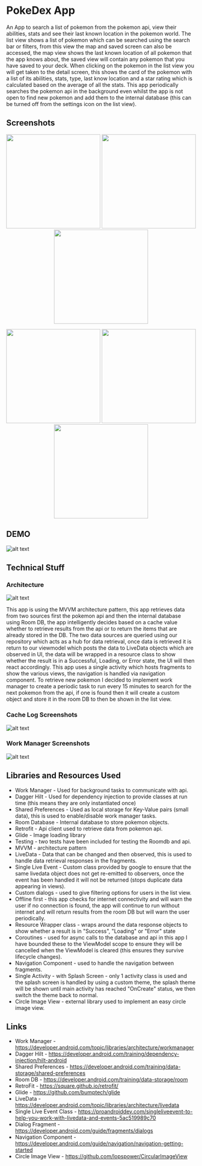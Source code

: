 # PokeDex App
An App to search a list of pokemon from the pokemon api, view their abilities, stats and see their last known location in the pokemon world. The list view shows a list of pokemon which can be searched using the search bar or filters, from this view the map and saved screen can also be accessed, the map view shows the last known location of all pokemon that the app knows about, the saved view will contain any pokemon that you have saved to your deck. When clicking on the pokemon in the list view you will get taken to the detail screen, this shows the card of the pokemon with a list of its abilities, stats, type, last know location and a star rating which is calculated based on the average of all the stats. This app periodically searches the pokemon api in the background even whilst the app is not open to find new pokemon and add them to the internal database (this can be turned off from the settings icon on the list view).


## Screenshots

<p align="center">
  <img src="https://github.com/danielmbutler/pokemonresourceImages/blob/master/searchview.PNG" width="250" >
  <img src="https://github.com/danielmbutler/pokemonresourceImages/blob/master/detailview.PNG" width="250">
  <img src="https://github.com/danielmbutler/pokemonresourceImages/blob/master/detailviewScroll.PNG" width="250">
</p>

<p align="center">
  <img src="https://github.com/danielmbutler/pokemonresourceImages/blob/master/savedPokemon.PNG" width="250" >
  <img src="https://github.com/danielmbutler/pokemonresourceImages/blob/master/Filter.PNG" width="250">
  <img src="https://github.com/danielmbutler/pokemonresourceImages/blob/master/mapviewScreenshot.PNG" width="250">
</p>

## DEMO

![alt text](https://github.com/danielmbutler/pokemonresourceImages/blob/master/mp4%20test.gif)

## Technical Stuff
### Architecture

![alt text](https://github.com/danielmbutler/pokemonresourceImages/blob/master/MVVM%20Architecture.png)

This app is using the MVVM architecture pattern, this app retrieves data from two sources first the pokemon api and then the internal database using Room DB, the app intelligently decides based on a cache value whether to retrieve results from the api or to return the items that are already stored in the DB. The two data sources are queried using our repository which acts as a hub for data retrieval, once data is retrieved it is return to our viewmodel which posts the data to LiveData objects which are observed in UI, the data will be wrapped in a resource class to show whether the result is in a Successful, Loading, or Error state, the UI will then react accordingly. This app uses a single activity which hosts fragments to show the various views, the navigation is handled via navigation component. To retrieve new pokemon I decided to implement work manager to create a periodic task to run every 15 minutes to search for the next pokemon from the api, if one is found then it will create a custom object and store it in the room DB to then be shown in the list view.

### Cache Log Screenshots

![alt text](https://github.com/danielmbutler/pokemonresourceImages/blob/master/Caching.PNG)

### Work Manager Screenshots

![alt text](https://github.com/danielmbutler/pokemonresourceImages/blob/master/WorkManager.PNG)

## Libraries and Resources Used

* Work Manager - Used for background tasks to communicate with api.
* Dagger Hilt - Used for dependency injection to provide classes at run time (this means they are only instantiated once)
* Shared Preferences - Used as local storage for Key-Value pairs (small data), this is used to enable/disable work manager tasks.
* Room Database - Internal database to store pokemon objects.
* Retrofit - Api client used to retrieve data from pokemon api.
* Glide - Image loading library 
* Testing - two tests have been included for testing the Roomdb and api.
* MVVM - architecture pattern
* LiveData - Data that can be changed and then observed, this is used to handle data retrieval responses in the fragments.
* Single Live Event - Custom class provided by google to ensure that the same livedata object does not get re-emitted to observers, once the event has been handled it will not be returned (stops duplicate data appearing in views).
* Custom dialogs - used to give filtering options for users in the list view.
* Offline first - this app checks for internet connectivity and will warn the user if no connection is found, the app will continue to run without internet and will return results from the room DB but will warn the user periodically.
* Resource Wrapper class - wraps around the data response objects to show whether a result is in "Success", "Loading" or "Error" state
* Coroutines - used for async calls to the database and api in this app I have bounded these to the ViewModel scope to ensure they will be cancelled when the ViewModel is cleared (this ensures they survive lifecycle changes).
* Navigation Component - used to handle the navigation between fragments.
* Single Activity - with Splash Screen - only 1 activity class is used and the splash screen is handled by using a custom theme, the splash theme will be shown until main activity has reached "OnCreate" status, we then switch the theme back to normal.
* Circle Image View - external library used to implement an easy circle image view.

## Links

* Work Manager - https://developer.android.com/topic/libraries/architecture/workmanager
* Dagger Hilt - https://developer.android.com/training/dependency-injection/hilt-android
* Shared Preferences - https://developer.android.com/training/data-storage/shared-preferences
* Room DB - https://developer.android.com/training/data-storage/room
* RetroFit - https://square.github.io/retrofit/
* Glide - https://github.com/bumptech/glide
* LiveData - https://developer.android.com/topic/libraries/architecture/livedata
* Single Live Event Class - https://proandroiddev.com/singleliveevent-to-help-you-work-with-livedata-and-events-5ac519989c70
* Dialog Fragment - https://developer.android.com/guide/fragments/dialogs
* Navigation Component - https://developer.android.com/guide/navigation/navigation-getting-started
* Circle Image View - https://github.com/lopspower/CircularImageView





